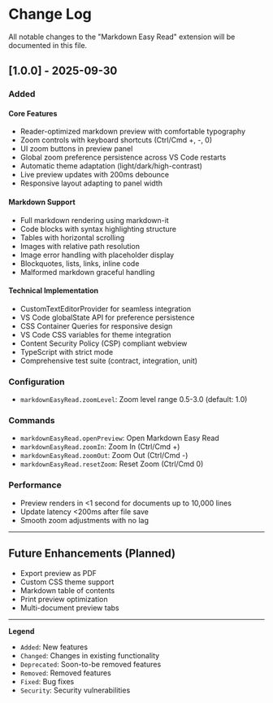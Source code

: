 # Change Log

All notable changes to the "Markdown Easy Read" extension will be documented in this file.

## [1.0.0] - 2025-09-30

### Added

#### Core Features
- Reader-optimized markdown preview with comfortable typography
- Zoom controls with keyboard shortcuts (Ctrl/Cmd +, -, 0)
- UI zoom buttons in preview panel
- Global zoom preference persistence across VS Code restarts
- Automatic theme adaptation (light/dark/high-contrast)
- Live preview updates with 200ms debounce
- Responsive layout adapting to panel width

#### Markdown Support
- Full markdown rendering using markdown-it
- Code blocks with syntax highlighting structure
- Tables with horizontal scrolling
- Images with relative path resolution
- Image error handling with placeholder display
- Blockquotes, lists, links, inline code
- Malformed markdown graceful handling

#### Technical Implementation
- CustomTextEditorProvider for seamless integration
- VS Code globalState API for preference persistence
- CSS Container Queries for responsive design
- VS Code CSS variables for theme integration
- Content Security Policy (CSP) compliant webview
- TypeScript with strict mode
- Comprehensive test suite (contract, integration, unit)

### Configuration
- `markdownEasyRead.zoomLevel`: Zoom level range 0.5-3.0 (default: 1.0)

### Commands
- `markdownEasyRead.openPreview`: Open Markdown Easy Read
- `markdownEasyRead.zoomIn`: Zoom In (Ctrl/Cmd +)
- `markdownEasyRead.zoomOut`: Zoom Out (Ctrl/Cmd -)
- `markdownEasyRead.resetZoom`: Reset Zoom (Ctrl/Cmd 0)

### Performance
- Preview renders in <1 second for documents up to 10,000 lines
- Update latency <200ms after file save
- Smooth zoom adjustments with no lag

---

## Future Enhancements (Planned)

- Export preview as PDF
- Custom CSS theme support
- Markdown table of contents
- Print preview optimization
- Multi-document preview tabs

---

**Legend**
- `Added`: New features
- `Changed`: Changes in existing functionality
- `Deprecated`: Soon-to-be removed features
- `Removed`: Removed features
- `Fixed`: Bug fixes
- `Security`: Security vulnerabilities